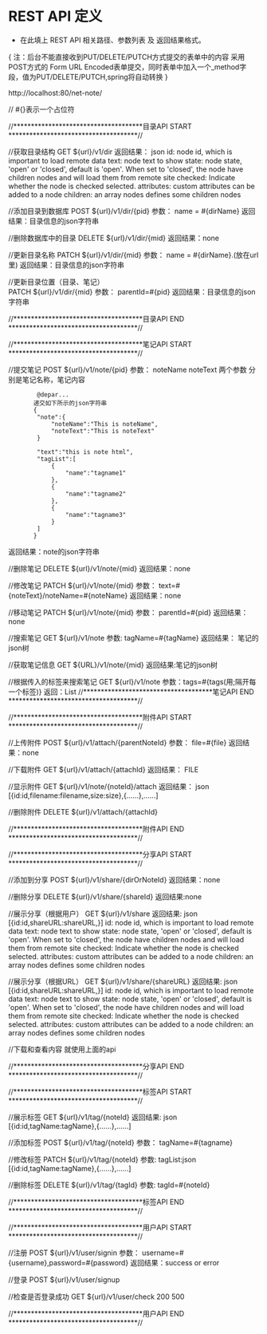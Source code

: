 # REST API 定义

* 在此填上 REST API 相关路径、参数列表 及 返回结果格式。

{
    注：后台不能直接收到PUT/DELETE/PUTCH方式提交的表单中的内容
    采用POST方式的 Form URL Encoded表单提交，同时表单中加入一个_method字段，值为PUT/DELETE/PUTCH,spring将自动转换
}


<properties>
    <url>http://localhost:80/net-note/</url>
</properties>

// #{}表示一个占位符


//*************************************目录API  START  *************************************//

//获取目录结构
GET ${url}/v1/dir
返回结果：   json 
                id: node id, which is important to load remote data
                text: node text to show
                state: node state, 'open' or 'closed', default is 'open'. When set to 'closed', the node have children nodes and will load them from remote site
                checked: Indicate whether the node is checked selected.
                attributes: custom attributes can be added to a node
                children: an array nodes defines some children nodes

//添加目录到数据库
POST  ${url}/v1/dir/{pid}
参数：    name = #{dirName}
返回结果：目录信息的json字符串

//删除数据库中的目录
DELETE ${url}/v1/dir/{mid}
返回结果：none

//更新目录名称
PATCH ${url}/v1/dir/{mid}
参数：    name = #{dirName}.(放在url里)
返回结果：目录信息的json字符串

//更新目录位置（目录、笔记）    
PATCH ${url}/v1/dir/{mid}
参数：     parentId=#{pid}
返回结果：目录信息的json字符串

//*************************************目录API  END  *************************************//


//*************************************笔记API  START  *************************************//

//提交笔记
POST ${url}/v1/note/{pid}
参数：     noteName noteText 两个参数 分别是笔记名称，笔记内容
        
            @depar...
           递交如下所示的json字符串
           {
            "note":{
                "noteName":"This is noteName",
                "noteText":"This is noteText"
            }
            
           	"text":"this is note html",
           	"tagList":[
           		{
           			"name":"tagname1"
           		},
           		{
           			"name":"tagname2"
           		},
           		{
           			"name":"tagname3"
           		}
           	]
           }
返回结果：note的json字符串

//删除笔记
DELETE ${url}/v1/note/{mid}
返回结果：none

//修改笔记
PATCH ${url}/v1/note/{mid}
参数：     text=#{noteText}/noteName=#{noteName}
返回结果：none

//移动笔记
PATCH ${url}/v1/note/{mid}
参数：     parentId=#{pid}
返回结果：none

//搜索笔记
GET ${url}/v1/note
参数:     tagName=#{tagName}
返回结果： 笔记的json树

//获取笔记信息
GET ${URL}/v1/note/{mid}
返回结果:笔记的json树

//根据传入的标签来搜索笔记
GET ${url}/v1/note
参数：tags=#{tags(用;隔开每一个标签)}
返回：List<Note>
//*************************************笔记API  END  *************************************//


//*************************************附件API  START  *************************************//

//上传附件
POST ${url}/v1/attach/{parentNoteId}
参数：     file=#{file}
返回结果：none

//下载附件
GET ${url}/v1/attach/{attachId}
返回结果：       FILE

//显示附件
GET ${url}/v1/note/{noteId}/attach
返回结果：       json
                    [{id:id,filename:filename,size:size},{......},......]
                    
//删除附件
DELETE ${url}/v1/attach/{attachId}


//*************************************附件API  END  *************************************//

//*************************************分享API  START  *************************************//

//添加到分享
POST ${url}/v1/share/{dirOrNoteId}
返回结果：none

//删除分享
DELETE ${url}/v1/share/{shareId}
返回结果:none

//展示分享（根据用户）
GET ${url}/v1/share
返回结果:       json
                    [{id:id,shareURL:shareURL,}]
                            id: node id, which is important to load remote data
                            text: node text to show
                            state: node state, 'open' or 'closed', default is 'open'. When set to 'closed', the node have children nodes and will load them from remote site
                            checked: Indicate whether the node is checked selected.
                            attributes: custom attributes can be added to a node
                            children: an array nodes defines some children nodes

//展示分享（根据URL）
GET ${url}/v1/share/{shareURL}
返回结果:       json
                    [{id:id,shareURL:shareURL,}]
                            id: node id, which is important to load remote data
                            text: node text to show
                            state: node state, 'open' or 'closed', default is 'open'. When set to 'closed', the node have children nodes and will load them from remote site
                            checked: Indicate whether the node is checked selected.
                            attributes: custom attributes can be added to a node
                            children: an array nodes defines some children nodes

//下载和查看内容 就使用上面的api

//*************************************分享API  END  *************************************//

//*************************************标签API  START  *************************************//

//展示标签
GET ${url}/v1/tag/{noteId}
返回结果:       json
                    [{id:id,tagName:tagName},{......},......]

//添加标签
POST ${url}/v1/tag/{noteId}
参数：    tagName=#{tagname}

//修改标签
PATCH ${url}/v1/tag/{noteId}
参数:     tagList:json
                [{id:id,tagName:tagName},{......},......]

//删除标签
DELETE ${url}/v1/tag/{tagId}
参数:     tagId=#{noteId}


//*************************************标签API  END  *************************************//

//*************************************用户API  START  *************************************//

//注册
POST ${url}/v1/user/signin
参数：     username=#{username},password=#{password}
返回结果：success or error

//登录 
POST ${url}/v1/user/signup

//检查是否登录成功
GET ${url}/v1/user/check
200 500


//*************************************用户API  END  *************************************//